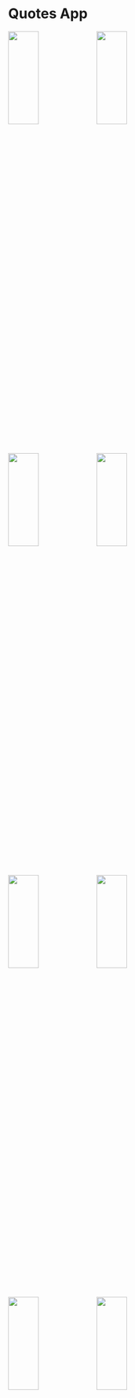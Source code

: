 # Quotes App
<img src="https://github.com/sadhana5953/quotes_app/assets/148869257/c63d1ccb-afac-4ae0-a4cc-a5f8f3ae1fa2" height=22% width=35%>
<img src="https://github.com/sadhana5953/quotes_app/assets/148869257/2e97412c-a326-49bd-b50a-1fafdd9ef8e5" height=22% width=35%>
<img src="https://github.com/sadhana5953/quotes_app/assets/148869257/d0f8f911-7dd4-4f42-861e-8b853d5e6fb2" height=22% width=35%>
<img src="https://github.com/sadhana5953/quotes_app/assets/148869257/cfd20c8d-23b1-4728-b271-1cb1ca18f774" height=22% width=35%>
<img src="https://github.com/sadhana5953/quotes_app/assets/148869257/5966605b-9946-48fe-aa7e-d0ddb8fbbb6c" height=22% width=35%>
<img src="https://github.com/sadhana5953/quotes_app/assets/148869257/fc3bbdab-a327-4d0b-af87-9fdad401edbc" height=22% width=35%>
<img src="https://github.com/sadhana5953/quotes_app/assets/148869257/cf3433e4-fd36-4f3d-81f4-fea89e214bd7" height=22% width=35%>
<img src="https://github.com/sadhana5953/quotes_app/assets/148869257/189eb7be-e326-46c7-83d4-8645d7b91d93" height=22% width=35%>




